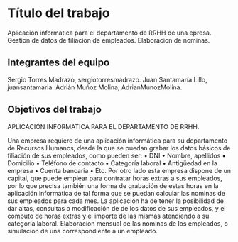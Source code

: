 # Título del trabajo

Aplicacion informatica para el departamento de RRHH de una epresa.
Gestion de datos de filiacion de empleados.
Elaboracion de nominas.

## Integrantes del equipo
Sergio Torres Madrazo, sergiotorresmadrazo.
Juan Santamaría Lillo, juansantamaria.
Adrián Muñoz Molina, AdrianMunozMolina.
## Objetivos del trabajo

APLICACIÓN INFORMATICA PARA EL  DEPARTAMENTO DE  RRHH.

Una empresa requiere de una aplicación informática para su departamento de Recursos Humanos, desde la que se puedan grabar los datos básicos de filiación de sus empleados, como pueden ser:
•	DNI 
•	Nombre, apellidos 
•	Domicilio 
•	Teléfono de contacto
•	Categoría laboral
•	Antigüedad en la empresa
•	Cuenta bancaria
•	Etc.
Por otro lado esta empresa dispone de un capital, que puede emplear para contratar horas extras a sus empleados, por lo que precisa también una forma de grabación de estas horas en la aplicación informática de tal forma que se puedan calcular las nominas de sus empleados para cada mes.
La aplicación ha de tener la posibilidad de dar altas, consultas o modificación de de los datos de sus empleados, y el computo de horas extras y el importe de las mismas atendiendo a su categoría laboral.
Elaboracion mensual de las nominas de los empleados, o simulacion de una correspondiente a un empleado. 
